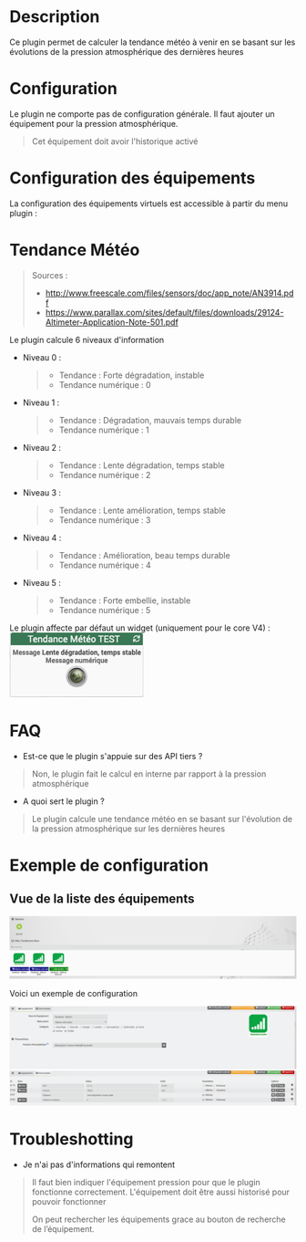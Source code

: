 # Description

Ce plugin permet de calculer la tendance météo à venir en se basant sur les évolutions de la pression atmosphérique des dernières heures

# Configuration

Le plugin ne comporte pas de configuration générale.
Il faut ajouter un équipement pour la pression atmosphérique.
>Cet équipement doit avoir l'historique activé

# Configuration des équipements

La configuration des équipements virtuels est accessible à partir du
menu plugin :

# Tendance Météo
> Sources :
> - <a href="http://www.freescale.com/files/sensors/doc/app_note/AN3914.pdf">http://www.freescale.com/files/sensors/doc/app_note/AN3914.pdf</a>
> - <a href="https://www.parallax.com/sites/default/files/downloads/29124-Altimeter-Application-Note-501.pdf">https://www.parallax.com/sites/default/files/downloads/29124-Altimeter-Application-Note-501.pdf</a>

Le plugin calcule 6 niveaux d'information
- Niveau 0 :
    >- Tendance : Forte dégradation, instable
    >- Tendance numérique : 0
- Niveau 1 :
    >- Tendance : Dégradation, mauvais temps durable
    >- Tendance numérique : 1
- Niveau 2 :
    >- Tendance : Lente dégradation, temps stable
    >- Tendance numérique : 2
- Niveau 3 :
    >- Tendance : Lente amélioration, temps stable
    >- Tendance numérique : 3
- Niveau 4 :
    >- Tendance : Amélioration, beau temps durable
    >- Tendance numérique : 4
- Niveau 5 :
    >- Tendance : Forte embellie, instable
    >- Tendance numérique : 5

Le plugin affecte par défaut un widget (uniquement pour le core V4) :
![Visu Tendance](../images/visu_tendance.png)

# FAQ

-   Est-ce que le plugin s'appuie sur des API tiers ?

>Non, le plugin fait le calcul en interne par rapport à la pression atmosphérique

-   A quoi sert le plugin ?

>Le plugin calcule une tendance météo en se basant sur l'évolution de la pression atmosphérique sur les dernières heures

# Exemple de configuration
## Vue de la liste des équipements
![exemple vue d'ensemble](../images/vue.png)

Voici un exemple de configuration

![exemple équipement](../images/equipement.png)
![exemple commandes](../images/commandes.png)


# Troubleshotting
- Je n'ai pas d'informations qui remontent

> Il faut bien indiquer l'équipement pression pour que le plugin fonctionne correctement. L'équipement doit être aussi historisé pour pouvoir fonctionner
>
> On peut rechercher les équipements grace au bouton de recherche de l’équipement.